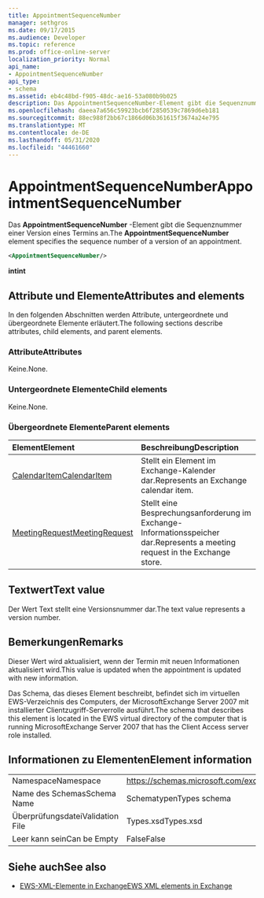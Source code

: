 ```yaml
---
title: AppointmentSequenceNumber
manager: sethgros
ms.date: 09/17/2015
ms.audience: Developer
ms.topic: reference
ms.prod: office-online-server
localization_priority: Normal
api_name:
- AppointmentSequenceNumber
api_type:
- schema
ms.assetid: eb4c48bd-f905-48dc-ae16-53a080b9b025
description: Das AppointmentSequenceNumber-Element gibt die Sequenznummer einer Version eines Termins an.
ms.openlocfilehash: daeea7a656c59923bcb6f2850539c7869d6eb181
ms.sourcegitcommit: 88ec988f2bb67c1866d06b361615f3674a24e795
ms.translationtype: MT
ms.contentlocale: de-DE
ms.lasthandoff: 05/31/2020
ms.locfileid: "44461660"
---
```

# <a name="appointmentsequencenumber"></a><span data-ttu-id="95282-103">AppointmentSequenceNumber</span><span class="sxs-lookup"><span data-stu-id="95282-103">AppointmentSequenceNumber</span></span>

<span data-ttu-id="95282-104">Das **AppointmentSequenceNumber** -Element gibt die Sequenznummer einer Version eines Termins an.</span><span class="sxs-lookup"><span data-stu-id="95282-104">The **AppointmentSequenceNumber** element specifies the sequence number of a version of an appointment.</span></span> 
  
```xml
<AppointmentSequenceNumber/>
```

 <span data-ttu-id="95282-105">**int**</span><span class="sxs-lookup"><span data-stu-id="95282-105">**int**</span></span>
## <a name="attributes-and-elements"></a><span data-ttu-id="95282-106">Attribute und Elemente</span><span class="sxs-lookup"><span data-stu-id="95282-106">Attributes and elements</span></span>

<span data-ttu-id="95282-107">In den folgenden Abschnitten werden Attribute, untergeordnete und übergeordnete Elemente erläutert.</span><span class="sxs-lookup"><span data-stu-id="95282-107">The following sections describe attributes, child elements, and parent elements.</span></span>
  
### <a name="attributes"></a><span data-ttu-id="95282-108">Attribute</span><span class="sxs-lookup"><span data-stu-id="95282-108">Attributes</span></span>

<span data-ttu-id="95282-109">Keine.</span><span class="sxs-lookup"><span data-stu-id="95282-109">None.</span></span>
  
### <a name="child-elements"></a><span data-ttu-id="95282-110">Untergeordnete Elemente</span><span class="sxs-lookup"><span data-stu-id="95282-110">Child elements</span></span>

<span data-ttu-id="95282-111">Keine.</span><span class="sxs-lookup"><span data-stu-id="95282-111">None.</span></span>
  
### <a name="parent-elements"></a><span data-ttu-id="95282-112">Übergeordnete Elemente</span><span class="sxs-lookup"><span data-stu-id="95282-112">Parent elements</span></span>

|<span data-ttu-id="95282-113">**Element**</span><span class="sxs-lookup"><span data-stu-id="95282-113">**Element**</span></span>|<span data-ttu-id="95282-114">**Beschreibung**</span><span class="sxs-lookup"><span data-stu-id="95282-114">**Description**</span></span>|
|:-----|:-----|
|[<span data-ttu-id="95282-115">CalendarItem</span><span class="sxs-lookup"><span data-stu-id="95282-115">CalendarItem</span></span>](calendaritem.md) <br/> |<span data-ttu-id="95282-116">Stellt ein Element im Exchange-Kalender dar.</span><span class="sxs-lookup"><span data-stu-id="95282-116">Represents an Exchange calendar item.</span></span>  <br/> |
|[<span data-ttu-id="95282-117">MeetingRequest</span><span class="sxs-lookup"><span data-stu-id="95282-117">MeetingRequest</span></span>](meetingrequest.md) <br/> |<span data-ttu-id="95282-118">Stellt eine Besprechungsanforderung im Exchange-Informationsspeicher dar.</span><span class="sxs-lookup"><span data-stu-id="95282-118">Represents a meeting request in the Exchange store.</span></span>  <br/> |
   
## <a name="text-value"></a><span data-ttu-id="95282-119">Textwert</span><span class="sxs-lookup"><span data-stu-id="95282-119">Text value</span></span>

<span data-ttu-id="95282-120">Der Wert Text stellt eine Versionsnummer dar.</span><span class="sxs-lookup"><span data-stu-id="95282-120">The text value represents a version number.</span></span>
  
## <a name="remarks"></a><span data-ttu-id="95282-121">Bemerkungen</span><span class="sxs-lookup"><span data-stu-id="95282-121">Remarks</span></span>

<span data-ttu-id="95282-122">Dieser Wert wird aktualisiert, wenn der Termin mit neuen Informationen aktualisiert wird.</span><span class="sxs-lookup"><span data-stu-id="95282-122">This value is updated when the appointment is updated with new information.</span></span> 
  
<span data-ttu-id="95282-123">Das Schema, das dieses Element beschreibt, befindet sich im virtuellen EWS-Verzeichnis des Computers, der MicrosoftExchange Server 2007 mit installierter Clientzugriff-Serverrolle ausführt.</span><span class="sxs-lookup"><span data-stu-id="95282-123">The schema that describes this element is located in the EWS virtual directory of the computer that is running MicrosoftExchange Server 2007 that has the Client Access server role installed.</span></span>
  
## <a name="element-information"></a><span data-ttu-id="95282-124">Informationen zu Elementen</span><span class="sxs-lookup"><span data-stu-id="95282-124">Element information</span></span>

|||
|:-----|:-----|
|<span data-ttu-id="95282-125">Namespace</span><span class="sxs-lookup"><span data-stu-id="95282-125">Namespace</span></span>  <br/> |https://schemas.microsoft.com/exchange/services/2006/types  <br/> |
|<span data-ttu-id="95282-126">Name des Schemas</span><span class="sxs-lookup"><span data-stu-id="95282-126">Schema Name</span></span>  <br/> |<span data-ttu-id="95282-127">Schematypen</span><span class="sxs-lookup"><span data-stu-id="95282-127">Types schema</span></span>  <br/> |
|<span data-ttu-id="95282-128">Überprüfungsdatei</span><span class="sxs-lookup"><span data-stu-id="95282-128">Validation File</span></span>  <br/> |<span data-ttu-id="95282-129">Types.xsd</span><span class="sxs-lookup"><span data-stu-id="95282-129">Types.xsd</span></span>  <br/> |
|<span data-ttu-id="95282-130">Leer kann sein</span><span class="sxs-lookup"><span data-stu-id="95282-130">Can be Empty</span></span>  <br/> |<span data-ttu-id="95282-131">False</span><span class="sxs-lookup"><span data-stu-id="95282-131">False</span></span>  <br/> |
   
## <a name="see-also"></a><span data-ttu-id="95282-132">Siehe auch</span><span class="sxs-lookup"><span data-stu-id="95282-132">See also</span></span>

- [<span data-ttu-id="95282-133">EWS-XML-Elemente in Exchange</span><span class="sxs-lookup"><span data-stu-id="95282-133">EWS XML elements in Exchange</span></span>](ews-xml-elements-in-exchange.md)

